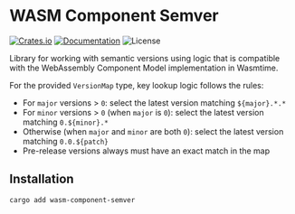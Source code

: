 WASM Component Semver
=====================

[![Crates.io](https://img.shields.io/crates/v/wasm-component-semver.svg)](https://crates.io/crates/wasm-component-semver)
[![Documentation](https://docs.rs/wasm-component-semver/badge.svg)](https://docs.rs/wasm-component-semver)
![License](https://img.shields.io/crates/l/wasm-component-semver.svg)

Library for working with semantic versions using logic that is compatible with the WebAssembly Component Model
implementation in Wasmtime.

For the provided `VersionMap` type, key lookup logic follows the rules:

- For `major` versions > `0`: select the latest version matching `${major}.*.*`
- For `minor` versions > `0` (when `major` is `0`): select the latest version matching `0.${minor}.*`
- Otherwise (when `major` and `minor` are both `0`): select the latest version matching `0.0.${patch}`
- Pre-release versions always must have an exact match in the map

## Installation

```shell
cargo add wasm-component-semver
```
